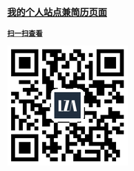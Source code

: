 ## [我的个人站点兼简历页面](http://liuzuann.com)
### [扫一扫查看](http://liuzuann.com)
[![扫一扫查看](./src/assets/images/liuzuann.png)](http://liuzuann.com)